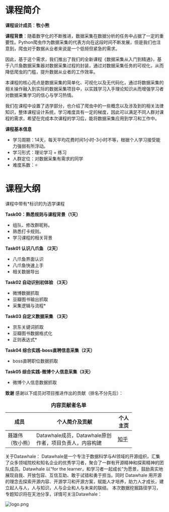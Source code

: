 ﻿# 课程简介

**课程设计成员**：**牧小熊**

**课程背景**：随着数字化的不断推进，数据采集在数据分析的任务中占据了一定的重要性。Python爬虫作为数据采集的代表方向在这段时间不断发展，但是我们也注意到，爬虫对于数据从业者来说是一个低频但紧急的需求。

因此，基于这个需求，我们推出了我们的全新课程《数据采集从入门到精通》，基于八爪鱼数据采集器对数据采集过程的封装，通过对数据采集任务的可视化，从而降低爬虫的门槛，提升数据从业者的工作效率。

本课程的核心亮点是数据采集的简单化、可视化以及无代码化，通过将数据采集的相关操作融入到实际的数据采集项目中，以实践学习入手理论知识从而增强学习者对数据采集学习的信心与学习热情。

我们在课程中设置了选学部分，也介绍了爬虫中的一些概念以及涉及到的相关法律知识，整体课程设计系统，学习难度具有一定的梯度，因此可以满足不同人群对课程的需求，希望在完成本次课程的学习后，能将数据采集应用到学习和工作中。

**课程基本信息**

- 学习周期：14天，每天平均花费时间1小时-3小时不等，根据个人学习接受能力强弱有所浮动。
- 学习形式：理论学习 + 练习
- 人群定位：对数据采集有需求的同学
- 难度系数：⭐

# 课程大纲

课程中带有*标识的为选学课程

**Task00：熟悉规则与课程背景（1天）**

- 组队、修改群昵称。
- 熟悉打卡规则。
- 学习课程的相关背景

**Task01 认识八爪鱼 （2天）**

- 八爪鱼界面认识
- 八爪鱼快速上手
- 相关数据导出

**Task02 自动识别初体验 （3天）**

- 微博数据抓取
- 豆瓣图书输出抓取
- 采集逻辑与流程*

**Task03 自定义数据采集 （3天）**

- 京东关键词抓取
- 豆瓣图书数据格式化
- 正则表达式*

**Task04  综合实践-boss直聘信息采集（2天）**

- boss直聘职位数据抓取

**Task05  综合实践-微博个人信息采集（3天）**

- 微博个人信息数据抓取

**致谢**
感谢以下成员对项目推进作出的贡献（排名不分先后）：

<table align="center" style="width:80%;">
  <caption><b>内容贡献者名单</b></caption>
<thead>
  <tr>
    <th>成员</th>
    <th>个人简介及贡献</th>
    <th>个人主页</th>
  </tr>
</thead>
<tbody>
  <tr>
    <td><span style="font-weight:normal;font-style:normal;text-decoration:none">聂雄伟（牧小熊）</span></td>
    <td><span style="font-weight:normal;font-style:normal;text-decoration:none">Datawhale成员，Datawhale原创作者，项目负责人，内容构建 </td>
    <td><a href="https://www.zhihu.com/people/muxiaoxiong">知乎</a></td>
  </tr>
</tbody>
</table> 

关于Datawhale： Datawhale是一个专注于数据科学与AI领域的开源组织，汇集了众多领域院校和知名企业的优秀学习者，聚合了一群有开源精神和探索精神的团队成员。Datawhale 以“for the learner，和学习者一起成长”为愿景，鼓励真实地展现自我、开放包容、互信互助、敢于试错和勇于担当。同时 Datawhale 用开源的理念去探索开源内容、开源学习和开源方案，赋能人才培养，助力人才成长，建立起人与人，人与知识，人与企业和人与未来的联结。 本次数据挖掘路径学习，专题知识将在天池分享，详情可关注Datawhale：

![logo.png](https://camo.githubusercontent.com/8578ee173c78b587d5058439bbd0b98fa39c173def229a8c3d957e62aac0b649/68747470733a2f2f696d672d626c6f672e6373646e696d672e636e2f323032303039313330313032323639382e706e67237069635f63656e746572)
